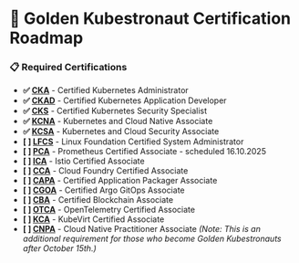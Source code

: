 # 🌟 Golden Kubestronaut Certification Roadmap
### 📋 **Required Certifications**

- **✅ [CKA](https://www.cncf.io/certification/cka/)** - Certified Kubernetes Administrator
- **✅ [CKAD](https://www.cncf.io/certification/ckad/)** - Certified Kubernetes Application Developer
- **✅ [CKS](https://www.cncf.io/certification/cks/)** - Certified Kubernetes Security Specialist
- **✅ [KCNA](https://www.cncf.io/certification/kcna/)** - Kubernetes and Cloud Native Associate
- **✅ [KCSA](https://www.cncf.io/certification/kcsa/)** - Kubernetes and Cloud Security Associate
- **[ ] [LFCS](https://www.linuxfoundation.org/certification/linux-foundation-certified-system-administrator-lfcs/)** - Linux Foundation Certified System Administrator
- **[ ] [PCA](https://www.cncf.io/certification/pca/)** - Prometheus Certified Associate - scheduled 16.10.2025
- **[ ] [ICA](https://www.cncf.io/certification/ica/)** - Istio Certified Associate
- **[ ] [CCA](https://www.cncf.io/certification/cca/)** - Cloud Foundry Certified Associate
- **[ ] [CAPA](https://www.cncf.io/certification/capa/)** - Certified Application Packager Associate
- **[ ] [CGOA](https://www.cncf.io/certification/cgoa/)** - Certified Argo GitOps Associate
- **[ ] [CBA](https://www.cncf.io/certification/cba/)** - Certified Blockchain Associate
- **[ ] [OTCA](https://www.cncf.io/certification/otca/)** - OpenTelemetry Certified Associate
- **[ ] [KCA](https://www.cncf.io/certification/kca/)** - KubeVirt Certified Associate
- **[ ] [CNPA](https://www.cncf.io/certification/cnpa/)** - Cloud Native Practitioner Associate *(Note: This is an additional requirement for those who become Golden Kubestronauts after October 15th.)*

